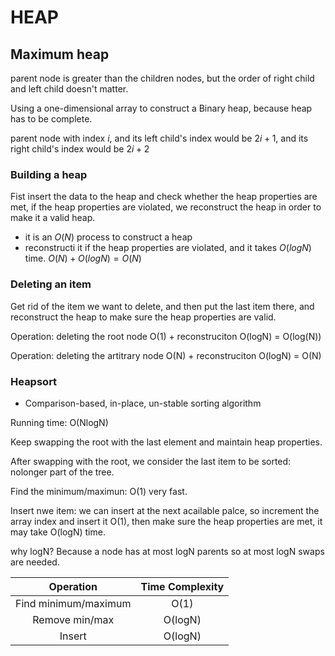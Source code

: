 # HEAP

## Maximum heap

parent node is greater than the children nodes, but the order of right child and left child doesn't matter.

Using a one-dimensional array to construct a Binary heap, because heap has to be complete.

parent node with index $i$, and its left child's index would be $2i+1$, and its right child's index would be $2i+2$

### Building a heap

Fist insert the data to the heap and check whether the heap properties are met, if the heap properties are violated, we reconstruct the heap in order to make it a valid heap.

- it is an $O(N)$ process to construct a heap
- reconstructi it if the heap properties are violated, and it takes $O(logN)$ time. $O(N) + O(logN) = O(N)$

### Deleting an item

Get rid of the item we want to delete, and then put the last item there, and reconstruct the heap to make sure the heap properties are valid.

Operation: deleting the root node O(1) + reconstruciton O(logN) = O(log(N))

Operation: deleting the artitrary node O(N) + reconstruciton O(logN) = O(N)

### Heapsort

- Comparison-based, in-place, un-stable sorting algorithm

Running time: O(NlogN)

Keep swapping the root with the last element and maintain heap properties.

After swapping with the root, we consider the last item to be sorted: nolonger part of the tree.

Find the minimum/maximun: O(1) very fast.

Insert nwe item: we can insert at the next acailable palce, so increment the array index and insert it O(1), then make sure the heap properties are met, it may take O(logN) time.

why logN? Because a node has at most logN parents so at most logN swaps are needed.

|Operation|Time Complexity|
|:---:|:----:|
|Find minimum/maximum|O(1)|
|Remove min/max|O(logN)|
|Insert|O(logN)|

